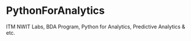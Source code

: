 # PythonForAnalytics
ITM NWIT Labs, BDA Program, Python for Analytics, Predictive Analytics &amp; etc.
